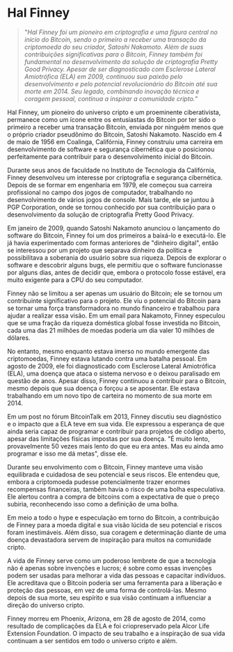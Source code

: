 # Hal Finney

>"*Hal Finney foi um pioneiro em criptografia e uma figura central no início do Bitcoin, sendo o primeiro a receber uma transação da criptomoeda do seu criador, Satoshi Nakamoto. Além de suas contribuições significativas para o Bitcoin, Finney também foi fundamental no desenvolvimento da solução de criptografia Pretty Good Privacy. Apesar de ser diagnosticado com Esclerose Lateral Amiotrófica (ELA) em 2009, continuou sua paixão pelo desenvolvimento e pelo potencial revolucionário do Bitcoin até sua morte em 2014. Seu legado, combinando inovação técnica e coragem pessoal, continua a inspirar a comunidade cripto.*"

Hal Finney, um pioneiro do universo cripto e um proeminente ciberativista, permanece como um ícone entre os entusiastas do Bitcoin por ter sido o primeiro a receber uma transação Bitcoin, enviada por ninguém menos que o próprio criador pseudônimo do Bitcoin, Satoshi Nakamoto. Nascido em 4 de maio de 1956 em Coalinga, Califórnia, Finney construiu uma carreira em desenvolvimento de software e segurança cibernética que o posicionou perfeitamente para contribuir para o desenvolvimento inicial do Bitcoin.

Durante seus anos de faculdade no Instituto de Tecnologia da Califórnia, Finney desenvolveu um interesse por criptografia e segurança cibernética. Depois de se formar em engenharia em 1979, ele começou sua carreira profissional no campo dos jogos de computador, trabalhando no desenvolvimento de vários jogos de console. Mais tarde, ele se juntou à PGP Corporation, onde se tornou conhecido por sua contribuição para o desenvolvimento da solução de criptografia Pretty Good Privacy.

Em janeiro de 2009, quando Satoshi Nakamoto anunciou o lançamento do software do Bitcoin, Finney foi um dos primeiros a baixá-lo e executá-lo. Ele já havia experimentado com formas anteriores de "dinheiro digital", então se interessou por um projeto que separava dinheiro da política e possibilitava a soberania do usuário sobre sua riqueza. Depois de explorar o software e descobrir alguns bugs, ele permitiu que o software funcionasse por alguns dias, antes de decidir que, embora o protocolo fosse estável, era muito exigente para a CPU do seu computador.

Finney não se limitou a ser apenas um usuário do Bitcoin; ele se tornou um contribuinte significativo para o projeto. Ele viu o potencial do Bitcoin para se tornar uma força transformadora no mundo financeiro e trabalhou para ajudar a realizar essa visão. Em um email para Nakamoto, Finney especulou que se uma fração da riqueza doméstica global fosse investida no Bitcoin, cada uma das 21 milhões de moedas poderia um dia valer 10 milhões de dólares.

No entanto, mesmo enquanto estava imerso no mundo emergente das criptomoedas, Finney estava lutando contra uma batalha pessoal. Em agosto de 2009, ele foi diagnosticado com Esclerose Lateral Amiotrófica (ELA), uma doença que ataca o sistema nervoso e o deixou paralisado em questão de anos. Apesar disso, Finney continuou a contribuir para o Bitcoin, mesmo depois que sua doença o forçou a se aposentar. Ele estava trabalhando em um novo tipo de carteira no momento de sua morte em 2014.

Em um post no fórum BitcoinTalk em 2013, Finney discutiu seu diagnóstico e o impacto que a ELA teve em sua vida. Ele expressou a esperança de que ainda seria capaz de programar e contribuir para projetos de código aberto, apesar das limitações físicas impostas por sua doença. "É muito lento, provavelmente 50 vezes mais lento do que eu era antes. Mas eu ainda amo programar e isso me dá metas", disse ele.

Durante seu envolvimento com o Bitcoin, Finney manteve uma visão equilibrada e cuidadosa de seu potencial e seus riscos. Ele entendeu que, embora a criptomoeda pudesse potencialmente trazer enormes recompensas financeiras, também havia o risco de uma bolha especulativa. Ele alertou contra a compra de bitcoins com a expectativa de que o preço subiria, reconhecendo isso como a definição de uma bolha.

Em meio a todo o hype e especulação em torno do Bitcoin, a contribuição de Finney para a moeda digital e sua visão lúcida de seu potencial e riscos foram inestimáveis. Além disso, sua coragem e determinação diante de uma doença devastadora servem de inspiração para muitos na comunidade cripto.

A vida de Finney serve como um poderoso lembrete de que a tecnologia não é apenas sobre invenções e lucros; é sobre como essas invenções podem ser usadas para melhorar a vida das pessoas e capacitar indivíduos. Ele acreditava que o Bitcoin poderia ser uma ferramenta para a liberação e proteção das pessoas, em vez de uma forma de controlá-las. Mesmo depois de sua morte, seu espírito e sua visão continuam a influenciar a direção do universo cripto.

Finney morreu em Phoenix, Arizona, em 28 de agosto de 2014, como resultado de complicações da ELA e foi criopreservado pela Alcor Life Extension Foundation. O impacto de seu trabalho e a inspiração de sua vida continuam a ser sentidos em todo o universo cripto e além.